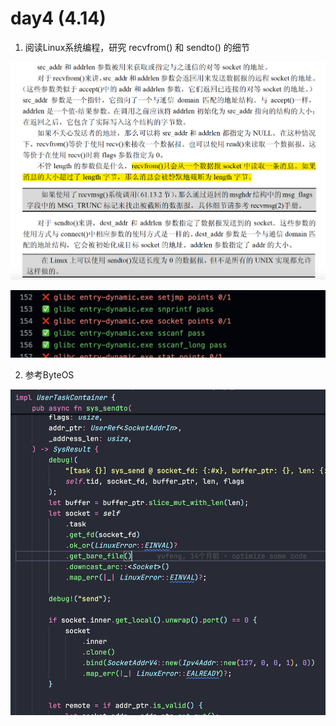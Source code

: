 # day4 (4.14)

1. 阅读Linux系统编程，研究 recvfrom() 和 sendto() 的细节

![](../../asserts/0410/3.jpg ':class=myImageClass')

![](../../asserts/0410/5.jpg ':class=myImageClass')

2. 参考ByteOS

![](../../asserts/0410/6.jpg ':class=myImageClass')
